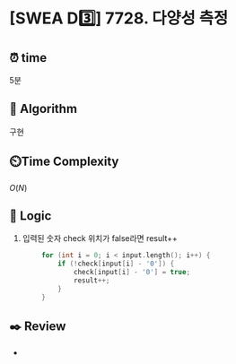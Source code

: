 # [SWEA D3️⃣] 7728. 다양성 측정
 
## ⏰  **time**

5분

## :pushpin: **Algorithm**

구현

## ⏲️**Time Complexity**

$O(N)$

## :round_pushpin: **Logic**
1. 입력된 숫자 check 위치가 false라면 result++
```cpp
		for (int i = 0; i < input.length(); i++) {
			if (!check[input[i] - '0']) {
				check[input[i] - '0'] = true;
				result++;
			}
		}
```

## :black_nib: **Review**
- 
